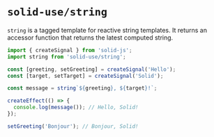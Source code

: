 
# `solid-use/string`

`string` is a tagged template for reactive string templates. It returns an accessor function that returns the latest computed string.

```ts
import { createSignal } from 'solid-js';
import string from 'solid-use/string';

const [greeting, setGreeting] = createSignal('Hello');
const [target, setTarget] = createSignal('Solid');

const message = string`${greeting}, ${target}!`;

createEffect(() => {
  console.log(message()); // Hello, Solid!
});

setGreeting('Bonjour'); // Bonjour, Solid!
```
